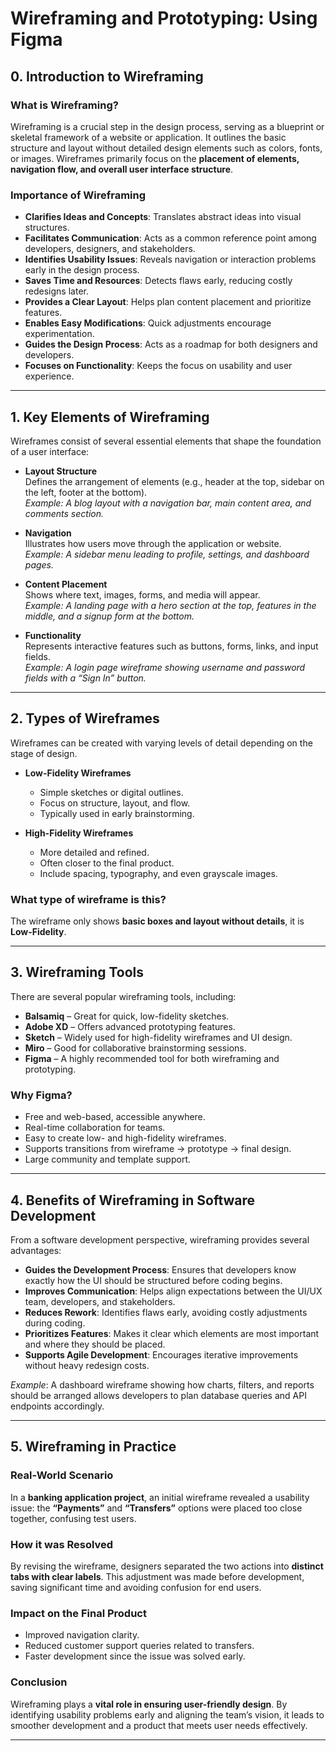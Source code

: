 # Wireframing and Prototyping: Using Figma

## 0. Introduction to Wireframing

### What is Wireframing?

Wireframing is a crucial step in the design process, serving as a blueprint or skeletal framework of a website or application. It outlines the basic structure and layout without detailed design elements such as colors, fonts, or images. Wireframes primarily focus on the **placement of elements, navigation flow, and overall user interface structure**.

### Importance of Wireframing

- **Clarifies Ideas and Concepts**: Translates abstract ideas into visual structures.
- **Facilitates Communication**: Acts as a common reference point among developers, designers, and stakeholders.
- **Identifies Usability Issues**: Reveals navigation or interaction problems early in the design process.
- **Saves Time and Resources**: Detects flaws early, reducing costly redesigns later.
- **Provides a Clear Layout**: Helps plan content placement and prioritize features.
- **Enables Easy Modifications**: Quick adjustments encourage experimentation.
- **Guides the Design Process**: Acts as a roadmap for both designers and developers.
- **Focuses on Functionality**: Keeps the focus on usability and user experience.

---

## 1. Key Elements of Wireframing

Wireframes consist of several essential elements that shape the foundation of a user interface:

- **Layout Structure**  
  Defines the arrangement of elements (e.g., header at the top, sidebar on the left, footer at the bottom).  
  _Example: A blog layout with a navigation bar, main content area, and comments section._

- **Navigation**  
  Illustrates how users move through the application or website.  
  _Example: A sidebar menu leading to profile, settings, and dashboard pages._

- **Content Placement**  
  Shows where text, images, forms, and media will appear.  
  _Example: A landing page with a hero section at the top, features in the middle, and a signup form at the bottom._

- **Functionality**  
  Represents interactive features such as buttons, forms, links, and input fields.  
  _Example: A login page wireframe showing username and password fields with a “Sign In” button._

---

## 2. Types of Wireframes

Wireframes can be created with varying levels of detail depending on the stage of design.

- **Low-Fidelity Wireframes**

  - Simple sketches or digital outlines.
  - Focus on structure, layout, and flow.
  - Typically used in early brainstorming.

- **High-Fidelity Wireframes**
  - More detailed and refined.
  - Often closer to the final product.
  - Include spacing, typography, and even grayscale images.

### What type of wireframe is this?

The wireframe only shows **basic boxes and layout without details**, it is **Low-Fidelity**.

---

## 3. Wireframing Tools

There are several popular wireframing tools, including:

- **Balsamiq** – Great for quick, low-fidelity sketches.
- **Adobe XD** – Offers advanced prototyping features.
- **Sketch** – Widely used for high-fidelity wireframes and UI design.
- **Miro** – Good for collaborative brainstorming sessions.
- **Figma** – A highly recommended tool for both wireframing and prototyping.

### Why Figma?

- Free and web-based, accessible anywhere.
- Real-time collaboration for teams.
- Easy to create low- and high-fidelity wireframes.
- Supports transitions from wireframe → prototype → final design.
- Large community and template support.

---

## 4. Benefits of Wireframing in Software Development

From a software development perspective, wireframing provides several advantages:

- **Guides the Development Process**: Ensures that developers know exactly how the UI should be structured before coding begins.
- **Improves Communication**: Helps align expectations between the UI/UX team, developers, and stakeholders.
- **Reduces Rework**: Identifies flaws early, avoiding costly adjustments during coding.
- **Prioritizes Features**: Makes it clear which elements are most important and where they should be placed.
- **Supports Agile Development**: Encourages iterative improvements without heavy redesign costs.

_Example_: A dashboard wireframe showing how charts, filters, and reports should be arranged allows developers to plan database queries and API endpoints accordingly.

---

## 5. Wireframing in Practice

### Real-World Scenario

In a **banking application project**, an initial wireframe revealed a usability issue: the **“Payments”** and **“Transfers”** options were placed too close together, confusing test users.

### How it was Resolved

By revising the wireframe, designers separated the two actions into **distinct tabs with clear labels**. This adjustment was made before development, saving significant time and avoiding confusion for end users.

### Impact on the Final Product

- Improved navigation clarity.
- Reduced customer support queries related to transfers.
- Faster development since the issue was solved early.

### Conclusion

Wireframing plays a **vital role in ensuring user-friendly design**. By identifying usability problems early and aligning the team’s vision, it leads to smoother development and a product that meets user needs effectively.

---
